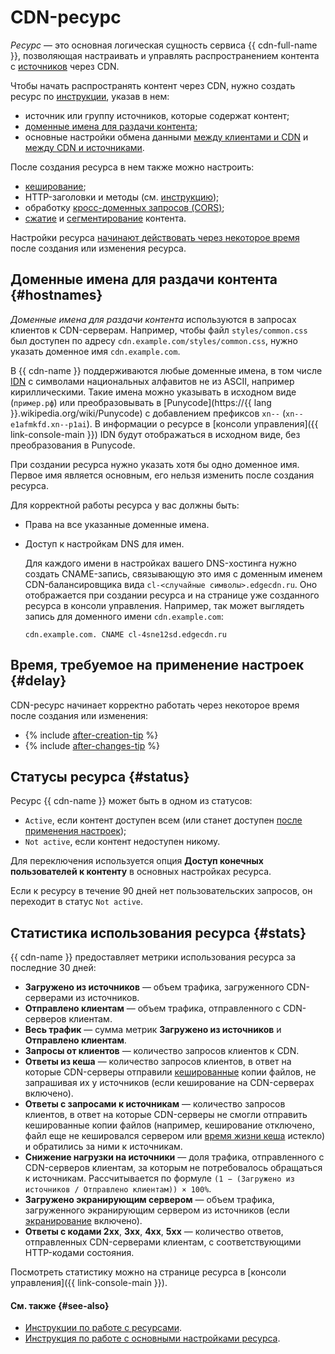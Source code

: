 # CDN-ресурс

_Ресурс_ — это основная логическая сущность сервиса {{ cdn-full-name }}, позволяющая настраивать и управлять распространением контента с [источников](origins.md) через CDN.

Чтобы начать распространять контент через CDN, нужно создать ресурс по [инструкции](../operations/resources/create-resource.md), указав в нем:

* источник или группу источников, которые содержат контент;
* [доменные имена для раздачи контента](#hostnames);
* основные настройки обмена данными [между клиентами и CDN](clients-to-servers.md) и [между CDN и источниками](servers-to-origins.md).

После создания ресурса в нем также можно настроить:

* [кеширование](caching.md);
* HTTP-заголовки и методы (см. [инструкцию](../operations/resources/configure-http.md));
* обработку [кросс-доменных запросов (CORS)](cors.md);
* [сжатие](compression.md) и [сегментирование](slicing.md) контента. 

Настройки ресурса [начинают действовать через некоторое время](#delay) после создания или изменения ресурса.

## Доменные имена для раздачи контента {#hostnames}

_Доменные имена для раздачи контента_ используются в запросах клиентов к CDN-серверам. Например, чтобы файл `styles/common.css` был доступен по адресу `cdn.example.com/styles/common.css`, нужно указать доменное имя `cdn.example.com`.  

В {{ cdn-name }} поддерживаются любые доменные имена, в том числе [IDN](https://ru.wikipedia.org/wiki/IDN) с символами национальных алфавитов не из ASCII, например кириллическими. Такие имена можно указывать в исходном виде (`пример.рф`) или преобразовывать в [Punycode](https://{{ lang }}.wikipedia.org/wiki/Punycode) с добавлением префиксов `xn--` (`xn--e1afmkfd.xn--p1ai`). В информации о ресурсе в [консоли управления]({{ link-console-main }}) IDN будут отображаться в исходном виде, без преобразования в Punycode.

При создании ресурса нужно указать хотя бы одно доменное имя. Первое имя является основным, его нельзя изменить после создания ресурса.

Для корректной работы ресурса у вас должны быть:

* Права на все указанные доменные имена.
* Доступ к настройкам DNS для имен. 

  Для каждого имени в настройках вашего DNS-хостинга нужно создать CNAME-запись, связывающую это имя с доменным именем CDN-балансировщика вида `cl-<случайные символы>.edgecdn.ru`. Оно отображается при создании ресурса и на странице уже созданного ресурса в консоли управления. Например, так может выглядеть запись для доменного имени `cdn.example.com`: 

  ``` 
  cdn.example.com. CNAME cl-4sne12sd.edgecdn.ru
  ```


## Время, требуемое на применение настроек {#delay}

CDN-ресурс начинает корректно работать через некоторое время после создания или изменения: 

* {% include [after-creation-tip](../../_includes/cdn/after-creation-tip.md) %}
* {% include [after-changes-tip](../../_includes/cdn/after-changes-tip.md) %}


## Статусы ресурса {#status}

Ресурс {{ cdn-name }} может быть в одном из статусов:

* `Active`, если контент доступен всем (или станет доступен [после применения настроек](#delay));
* `Not active`, если контент недоступен никому.

Для переключения используется опция **Доступ конечных пользователей к контенту** в основных настройках ресурса.

Если к ресурсу в течение 90 дней нет пользовательских запросов, он переходит в статус `Not active`.

## Статистика использования ресурса {#stats}

{{ cdn-name }} предоставляет метрики использования ресурса за последние 30 дней:

* **Загружено из источников** — объем трафика, загруженного CDN-серверами из источников.
* **Отправлено клиентам** — объем трафика, отправленного с CDN-серверов клиентам.
* **Весь трафик** — сумма метрик **Загружено из источников** и **Отправлено клиентам**.
* **Запросы от клиентов** — количество запросов клиентов к CDN.
* **Ответы из кеша** — количество запросов клиентов, в ответ на которые CDN-серверы отправили [кешированные](caching.md) копии файлов, не запрашивая их у источников (если кеширование на CDN-серверах включено).
* **Ответы с запросами к источникам** — количество запросов клиентов, в ответ на которые CDN-серверы не смогли отправить кешированные копии файлов (например, кеширование отключено, файл еще не кешировался сервером или [время жизни кеша](caching.md#server-side-cache-age) истекло) и обратились за ними к источникам.
* **Снижение нагрузки на источники** — доля трафика, отправленного с CDN-серверов клиентам, за которым не потребовалось обращаться к источникам. Рассчитывается по формуле `(1 − (Загружено из источников / Отправлено клиентам)) × 100%`.
* **Загружено экранирующим сервером** — объем трафика, загруженного экранирующим сервером из источников (если [экранирование](origins-shielding.md) включено).
* **Ответы с кодами 2xx**, **3xx**, **4xx**, **5xx** — количество ответов, отправленных CDN-серверами клиентам, с соответствующими HTTP-кодами состояния.

Посмотреть статистику можно на странице ресурса в [консоли управления]({{ link-console-main }}).

#### См. также {#see-also}

* [Инструкции по работе с ресурсами](../operations/index.md#resources).
* [Инструкция по работе с основными настройками ресурса](../operations/resources/configure-basics.md).